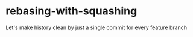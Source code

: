 # rebasing-with-squashing
Let's make history clean by just a single commit for every feature branch
